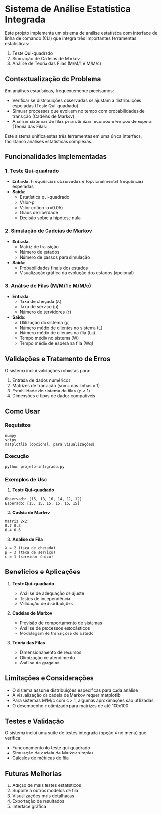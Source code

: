 # Sistema de Análise Estatística Integrada

Este projeto implementa um sistema de análise estatística com interface de linha de comando (CLI) que integra três importantes ferramentas estatísticas:
1. Teste Qui-quadrado
2. Simulação de Cadeias de Markov
3. Análise de Teoria das Filas (M/M/1 e M/M/c)

## Contextualização do Problema

Em análises estatísticas, frequentemente precisamos:
- Verificar se distribuições observadas se ajustam a distribuições esperadas (Teste Qui-quadrado)
- Simular processos que evoluem no tempo com probabilidades de transição (Cadeias de Markov)
- Analisar sistemas de filas para otimizar recursos e tempos de espera (Teoria das Filas)

Este sistema unifica estas três ferramentas em uma única interface, facilitando análises estatísticas complexas.

## Funcionalidades Implementadas

### 1. Teste Qui-quadrado
- **Entrada**: Frequências observadas e (opcionalmente) frequências esperadas
- **Saída**: 
  - Estatística qui-quadrado
  - Valor-p
  - Valor crítico (α=0.05)
  - Graus de liberdade
  - Decisão sobre a hipótese nula

### 2. Simulação de Cadeias de Markov
- **Entrada**: 
  - Matriz de transição
  - Número de estados
  - Número de passos para simulação
- **Saída**:
  - Probabilidades finais dos estados
  - Visualização gráfica da evolução dos estados (opcional)

### 3. Análise de Filas (M/M/1 e M/M/c)
- **Entrada**:
  - Taxa de chegada (λ)
  - Taxa de serviço (μ)
  - Número de servidores (c)
- **Saída**:
  - Utilização do sistema (ρ)
  - Número médio de clientes no sistema (L)
  - Número médio de clientes na fila (Lq)
  - Tempo médio no sistema (W)
  - Tempo médio de espera na fila (Wq)

## Validações e Tratamento de Erros

O sistema inclui validações robustas para:
1. Entrada de dados numéricos
2. Matrizes de transição (soma das linhas = 1)
3. Estabilidade do sistema de filas (ρ < 1)
4. Dimensões e tipos de dados compatíveis

## Como Usar

### Requisitos
```
numpy
scipy
matplotlib (opcional, para visualizações)
```

### Execução
```bash
python projeto-integrado.py
```

### Exemplos de Uso

1. **Teste Qui-quadrado**
```
Observado: [16, 18, 16, 14, 12, 12]
Esperado: [15, 15, 15, 15, 15, 15]
```

2. **Cadeia de Markov**
```
Matriz 2x2:
0.7 0.3
0.4 0.6
```

3. **Análise de Fila**
```
λ = 2 (taxa de chegada)
μ = 3 (taxa de serviço)
c = 1 (servidor único)
```

## Benefícios e Aplicações

1. **Teste Qui-quadrado**
   - Análise de adequação de ajuste
   - Testes de independência
   - Validação de distribuições

2. **Cadeias de Markov**
   - Previsão de comportamento de sistemas
   - Análise de processos estocásticos
   - Modelagem de transições de estado

3. **Teoria das Filas**
   - Dimensionamento de recursos
   - Otimização de atendimento
   - Análise de gargalos

## Limitações e Considerações

- O sistema assume distribuições específicas para cada análise
- A visualização da cadeia de Markov requer matplotlib
- Para sistemas M/M/c com c > 1, algumas aproximações são utilizadas
- O desempenho é otimizado para matrizes de até 100x100

## Testes e Validação

O sistema inclui uma suite de testes integrada (opção 4 no menu) que verifica:
- Funcionamento do teste qui-quadrado
- Simulação de cadeia de Markov simples
- Cálculos de métricas de fila

## Futuras Melhorias

1. Adição de mais testes estatísticos
2. Suporte a outros modelos de fila
3. Visualizações mais detalhadas
4. Exportação de resultados
5. Interface gráfica